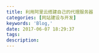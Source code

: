 ```yaml
---
title: 利用阿里云搭建自己的代理服务器
categories: [网站建设与开发]
keywords: 'Blog,'
date: 2017-06-07 18:29:37
tags:
description:
---
```


<!-- more -->
